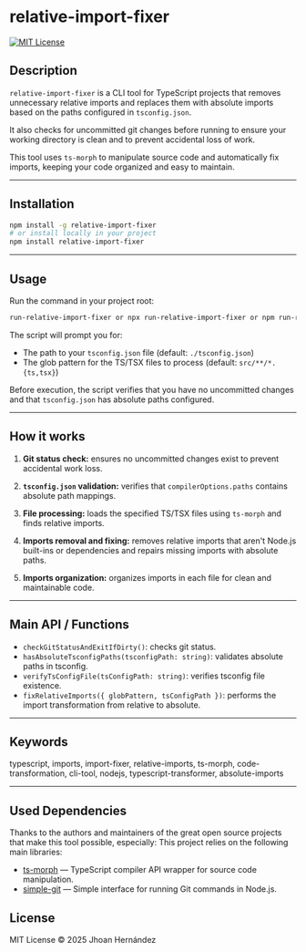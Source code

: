 # relative-import-fixer

[![MIT License](https://img.shields.io/badge/license-MIT-green)]()

## Description

`relative-import-fixer` is a CLI tool for TypeScript projects that removes unnecessary relative imports and replaces them with absolute imports based on the paths configured in `tsconfig.json`.

It also checks for uncommitted git changes before running to ensure your working directory is clean and to prevent accidental loss of work.

This tool uses `ts-morph` to manipulate source code and automatically fix imports, keeping your code organized and easy to maintain.

---

## Installation

```bash
npm install -g relative-import-fixer
# or install locally in your project
npm install relative-import-fixer
```

---

## Usage

Run the command in your project root:

```bash
run-relative-import-fixer or npx run-relative-import-fixer or npm run-relative-import-fixer or pnpm run-relative-import-fixer
```

The script will prompt you for:

- The path to your `tsconfig.json` file (default: `./tsconfig.json`)
- The glob pattern for the TS/TSX files to process (default: `src/**/*.{ts,tsx}`)

Before execution, the script verifies that you have no uncommitted changes and that `tsconfig.json` has absolute paths configured.

---

## How it works

1. **Git status check:** ensures no uncommitted changes exist to prevent accidental work loss.

2. **`tsconfig.json` validation:** verifies that `compilerOptions.paths` contains absolute path mappings.

3. **File processing:** loads the specified TS/TSX files using `ts-morph` and finds relative imports.

4. **Imports removal and fixing:** removes relative imports that aren't Node.js built-ins or dependencies and repairs missing imports with absolute paths.

5. **Imports organization:** organizes imports in each file for clean and maintainable code.

---

## Main API / Functions

- `checkGitStatusAndExitIfDirty()`: checks git status.
- `hasAbsoluteTsconfigPaths(tsconfigPath: string)`: validates absolute paths in tsconfig.
- `verifyTsConfigFile(tsConfigPath: string)`: verifies tsconfig file existence.
- `fixRelativeImports({ globPattern, tsConfigPath })`: performs the import transformation from relative to absolute.

---

## Keywords

typescript, imports, import-fixer, relative-imports, ts-morph, code-transformation, cli-tool, nodejs, typescript-transformer, absolute-imports

---

## Used Dependencies

Thanks to the authors and maintainers of the great open source projects that make this tool possible, especially:
This project relies on the following main libraries:

- [ts-morph](https://github.com/dsherret/ts-morph) — TypeScript compiler API wrapper for source code manipulation.
- [simple-git](https://github.com/steveukx/git-js) — Simple interface for running Git commands in Node.js.

## License

MIT License © 2025 Jhoan Hernández
